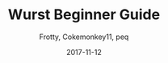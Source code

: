 ---
title: Wurst Beginner Guide
excerpt: Create your first map with Wurst (wip)
date: 2017-11-12
icon:
  type: fa
  name: fa-graduation-cap
color: orange
author: Frotty, Cokemonkey11, peq
sections:
  - /tutorials/wurstbeginner/introductionp1
  - /tutorials/wurstbeginner/introductionp2
---